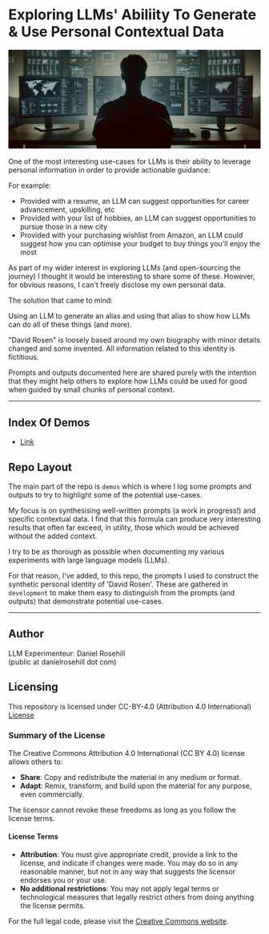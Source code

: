 # Exploring LLMs' Abiliity To Generate & Use Personal Contextual Data

![alt text](images/headers/banner.webp)

One of the most interesting use-cases for LLMs is their ability to leverage personal information in order to provide actionable guidance:

For example:

- Provided with a resume, an LLM can suggest opportunities for career advancement, upskilling, etc  
- Provided with your list of hobbies, an LLM can suggest opportunities to pursue those in a new city  
- Provided with your purchasing wishlist from Amazon, an LLM could suggest how you can optimise your budget to buy things you'll enjoy the most

As part of my wider interest in exploring LLMs (and open-sourcing the journey) I thought it would be interesting to share some of these. However, for obvious reasons, I can't freely disclose my own personal data. 

The solution that came to mind:

Using an LLM to generate an alias and using that alias to show how LLMs can do all of these things (and more).

"David Rosen" is loosely based around my own biography with minor details changed and some invented. All information related to this identity is fictitious.

Prompts and outputs documented here are shared purely with the intention that they might help others to explore how LLMs could be used for good when guided by small chunks of personal context.

---

## Index Of Demos

- [Link](https://github.com/danielrosehill/Mr-David-Rosen/blob/main/demos/index)

## Repo Layout

The main part of the repo is `demos` which is where I log some prompts and outputs to try to highlight some of the potential use-cases. 

My focus is on synthesising well-written prompts (a work in progress!) and specific contextual data. I find that this formula can produce very interesting results that often far exceed, in utility, those which would be achieved without the added context.

I try to be as thorough as possible when documenting my various experiments with large language models (LLMs).

For that reason, I've added, to this repo, the prompts I used to construct the synthetic personal identity of 'David Rosen'. These are gathered in `development` to make them easy to distinguish from the prompts (and outputs) that demonstrate potential use-cases.

---

## Author

LLM Experimenteur:
Daniel Rosehill  
(public at danielrosehill dot com)

## Licensing

This repository is licensed under CC-BY-4.0 (Attribution 4.0 International) 
[License](https://creativecommons.org/licenses/by/4.0/)

### Summary of the License
The Creative Commons Attribution 4.0 International (CC BY 4.0) license allows others to:
- **Share**: Copy and redistribute the material in any medium or format.
- **Adapt**: Remix, transform, and build upon the material for any purpose, even commercially.

The licensor cannot revoke these freedoms as long as you follow the license terms.

#### License Terms
- **Attribution**: You must give appropriate credit, provide a link to the license, and indicate if changes were made. You may do so in any reasonable manner, but not in any way that suggests the licensor endorses you or your use.
- **No additional restrictions**: You may not apply legal terms or technological measures that legally restrict others from doing anything the license permits.

For the full legal code, please visit the [Creative Commons website](https://creativecommons.org/licenses/by/4.0/legalcode).